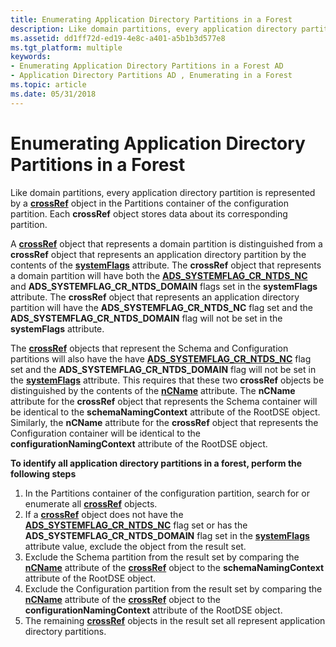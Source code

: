 ```yaml
---
title: Enumerating Application Directory Partitions in a Forest
description: Like domain partitions, every application directory partition is represented by a crossRef object in the Partitions container of the configuration partition.
ms.assetid: dd1ff72d-ed19-4e8c-a401-a5b1b3d577e8
ms.tgt_platform: multiple
keywords:
- Enumerating Application Directory Partitions in a Forest AD
- Application Directory Partitions AD , Enumerating in a Forest
ms.topic: article
ms.date: 05/31/2018
---
```


# Enumerating Application Directory Partitions in a Forest

Like domain partitions, every application directory partition is represented by a [**crossRef**](https://msdn.microsoft.com/library/ms681007) object in the Partitions container of the configuration partition. Each **crossRef** object stores data about its corresponding partition.

A [**crossRef**](https://msdn.microsoft.com/library/ms681007) object that represents a domain partition is distinguished from a **crossRef** object that represents an application directory partition by the contents of the [**systemFlags**](https://msdn.microsoft.com/library/ms680022) attribute. The **crossRef** object that represents a domain partition will have both the [**ADS\_SYSTEMFLAG\_CR\_NTDS\_NC**](https://msdn.microsoft.com/library/aa772297) and **ADS\_SYSTEMFLAG\_CR\_NTDS\_DOMAIN** flags set in the **systemFlags** attribute. The **crossRef** object that represents an application directory partition will have the **ADS\_SYSTEMFLAG\_CR\_NTDS\_NC** flag set and the **ADS\_SYSTEMFLAG\_CR\_NTDS\_DOMAIN** flag will not be set in the **systemFlags** attribute.

The [**crossRef**](https://msdn.microsoft.com/library/ms681007) objects that represent the Schema and Configuration partitions will also have the have [**ADS\_SYSTEMFLAG\_CR\_NTDS\_NC**](https://msdn.microsoft.com/library/aa772297) flag set and the **ADS\_SYSTEMFLAG\_CR\_NTDS\_DOMAIN** flag will not be set in the [**systemFlags**](https://msdn.microsoft.com/library/ms680022) attribute. This requires that these two **crossRef** objects be distinguished by the contents of the [**nCName**](https://msdn.microsoft.com/library/ms678699) attribute. The **nCName** attribute for the **crossRef** object that represents the Schema container will be identical to the **schemaNamingContext** attribute of the RootDSE object. Similarly, the **nCName** attribute for the **crossRef** object that represents the Configuration container will be identical to the **configurationNamingContext** attribute of the RootDSE object.

**To identify all application directory partitions in a forest, perform the following steps**

1.  In the Partitions container of the configuration partition, search for or enumerate all [**crossRef**](https://msdn.microsoft.com/library/ms681007) objects.
2.  If a [**crossRef**](https://msdn.microsoft.com/library/ms681007) object does not have the [**ADS\_SYSTEMFLAG\_CR\_NTDS\_NC**](https://msdn.microsoft.com/library/aa772297) flag set or has the **ADS\_SYSTEMFLAG\_CR\_NTDS\_DOMAIN** flag set in the [**systemFlags**](https://msdn.microsoft.com/library/ms680022) attribute value, exclude the object from the result set.
3.  Exclude the Schema partition from the result set by comparing the [**nCName**](https://msdn.microsoft.com/library/ms678699) attribute of the [**crossRef**](https://msdn.microsoft.com/library/ms681007) object to the **schemaNamingContext** attribute of the RootDSE object.
4.  Exclude the Configuration partition from the result set by comparing the [**nCName**](https://msdn.microsoft.com/library/ms678699) attribute of the [**crossRef**](https://msdn.microsoft.com/library/ms681007) object to the **configurationNamingContext** attribute of the RootDSE object.
5.  The remaining [**crossRef**](https://msdn.microsoft.com/library/ms681007) objects in the result set all represent application directory partitions.

 

 




